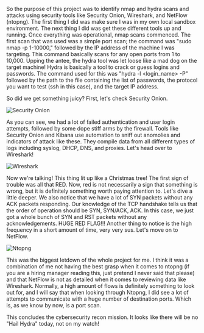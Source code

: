 So the purpose of this project was to identify nmap and hydra scans and attacks using security tools like Security Onion, Wireshark, and NetFlow (ntopng). The first thing I did was make sure I was in my own local sandbox environment. The next thing I did was get these different tools up and running. Once everything was operational, nmap scans commenced. The first scan that was used was a simple port scan; the command was "sudo nmap -p 1-10000," followed by the IP address of the machine I was targeting. This command basically scans for any open ports from 1 to 10,000. Upping the antee, the hydra tool was let loose like a mad dog on the target machine! Hydra is basically a tool to crack or guess logins and passwords. The command used for this was "hydra -l <login_name> -P" followed by the path to the file containing the list of passwords, the protocol you want to test (ssh in this case), and the target IP address.



So did we get something juicy? First, let's check Security Onion.

![Security Onion](https://github.com/oaotwinn/Cybersecurity-Projects/blob/0189172cb7e24c2c4910a0faddaaaeb0c9eae182/Identifying%20Nmap/SecurityOnion1.png)

As you can see, we had a lot of failed authentication and user login attempts, followed by some dope stiff arms by the firewall. Tools like Security Onion and Kibana use automation to sniff out anomolies and indicators of attack like these. They compile data from all different types of logs including syslog, DHCP, DNS, and proxies. Let's head over to Wireshark!

![Wireshark](https://github.com/oaotwinn/Cybersecurity-Projects/blob/a17270ee9c69b9d9e14559fbd9e9d21aacbc6373/Identifying%20Nmap/Wireshark1.png)

Now we're talking! This thing lit up like a Christmas tree! The first sign of trouble was all that RED. Now, red is not necessarily a sign that something is wrong, but it is definitely something worth paying attention to. Let's dive a little deeper. We also notice that we have a lot of SYN packets without any ACK packets responding. Our knowledge of the TCP handshake tells us that the order of operation should be SYN, SYN/ACK, ACK. In this case, we just got a whole bunch of SYN and RST packets without any acknowledgements. HUGE RED FLAG!!! Another thing to notice is the high frequency in a short amount of time, very very sus. Let's move on to NetFlow.

![Ntopng](https://github.com/oaotwinn/Cybersecurity-Projects/blob/6e7dad314ee8082fc5020d3e8583896dfbb7f85d/Identifying%20Nmap/ntopng1.png)

This was the biggest letdown of the whole project for me. I think it was a combination of me not having the best grasp when it comes to ntopng (if you are a hiring manager reading this, just pretend I never said that please) and that NetFlow is not as detailed when it comes to reviewing data like Wireshark. Normally, a high amount of flows is definitely something to look out for, and I will say that when looking through Ntopng, I did see a lot of attempts to communicate with a huge number of destination ports. Which is, as we know by now, is a port scan.



This concludes the cybersecurity recon mission. It looks like there will be no "Hail Hydra" today, not on my watch!
